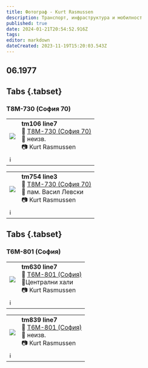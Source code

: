 ```yaml
---
title: Фотограф - Kurt Rasmussen
description: Транспорт, инфраструктура и мобилност
published: true
date: 2024-01-21T20:54:52.916Z
tags: 
editor: markdown
dateCreated: 2023-11-19T15:20:03.543Z
---
```


## 06.1977
## Tabs {.tabset}
### Т8М-730 (София 70)

<!--следващ пост--> 
<div class="table-responsive"><table style="width:100%"><tr>
<td><img src="http://46.10.181.183:1518/trinmo/gallery/kurt-rasmussen/tm106%20line7.jpg"></td>
<td><b>tm106 line7</b><br> 🚋 <a href="/bg/public-transport/fleet-list/1970-T8M-730">Т8М-730 (София 70)</a><br>📌 неизв. <br> 📷 Kurt Rasmussen<br></td></tr>
  <td colspan=2 >ℹ️ </td></table></div>

<!--следващ пост--> 
<div class="table-responsive"><table style="width:100%"><tr>
<td><img src="http://46.10.181.183:1518/trinmo/gallery/kurt-rasmussen/tm630%20line9.jpg"></td>
<td><b>tm754 line3</b><br> 🚋 <a href="/bg/public-transport/fleet-list/1970-T8M-730">Т8М-730 (София 70)</a><br>📌 пам. Васил Левски <br> 📷 Kurt Rasmussen<br></td></tr>
  <td colspan=2 >ℹ️ </td></table></div>
  

  
 ## Tabs {.tabset}
### Т6М-801 (София) 
  
<!--следващ пост--> 
<div class="table-responsive"><table style="width:100%"><tr>
<td><img src="http://46.10.181.183:1518/trinmo/gallery/kurt-rasmussen/tm754%20line3.jpg"></td>
<td><b>tm630 line7</b><br> 🚋 <a href="/bg/public-transport/fleet-list/965-T6M-801">Т6М-801 (София)</a><br>📌Централни хали <br> 📷 Kurt Rasmussen<br></td></tr>
  <td colspan=2 >ℹ️ </td></table></div>
  

  <!--следващ пост--> 
<div class="table-responsive"><table style="width:100%"><tr>
<td><img src="http://46.10.181.183:1518/trinmo/gallery/kurt-rasmussen/tm839.jpg"></td>
<td><b>tm839 line7</b><br> 🚋 <a href="/bg/public-transport/fleet-list/965-T6M-801">Т6М-801 (София)</a><br>📌 неизв. <br> 📷 Kurt Rasmussen<br></td></tr>
  <td colspan=2 >ℹ️ </td></table></div>
  
  
  
 